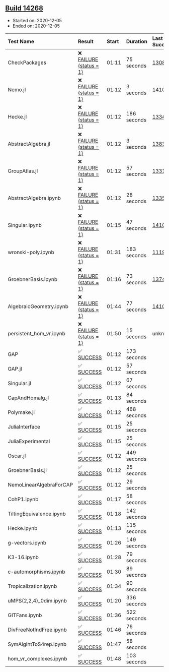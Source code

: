 ## [Build 14268](https://oscarci.mathematik.uni-kl.de/job/oscar/14268/)

* Started on: 2020-12-05
* Ended on: 2020-12-05

| Test Name    | Result | Start | Duration | Last Success | First Failure |
|:-------------|:-------|:------|:---------|:-------------|:--------------|
| CheckPackages | ❌ [FAILURE (status = 1)](https://oscarci.mathematik.uni-kl.de/job/oscar/14268/artifact/logs/build-14268/CheckPackages.log) | 01:11 | 75 seconds | [13085](https://oscarci.mathematik.uni-kl.de/job/oscar/13085/) | [13086](https://oscarci.mathematik.uni-kl.de/job/oscar/13086/) |
| Nemo.jl | ❌ [FAILURE (status = 1)](https://oscarci.mathematik.uni-kl.de/job/oscar/14268/artifact/logs/build-14268/Nemo.jl.log) | 01:12 | 3 seconds | [14101](https://oscarci.mathematik.uni-kl.de/job/oscar/14101/) | [14102](https://oscarci.mathematik.uni-kl.de/job/oscar/14102/) |
| Hecke.jl | ❌ [FAILURE (status = 1)](https://oscarci.mathematik.uni-kl.de/job/oscar/14268/artifact/logs/build-14268/Hecke.jl.log) | 01:12 | 186 seconds | [13341](https://oscarci.mathematik.uni-kl.de/job/oscar/13341/) | [13342](https://oscarci.mathematik.uni-kl.de/job/oscar/13342/) |
| AbstractAlgebra.jl | ❌ [FAILURE (status = 1)](https://oscarci.mathematik.uni-kl.de/job/oscar/14268/artifact/logs/build-14268/AbstractAlgebra.jl.log) | 01:12 | 3 seconds | [13837](https://oscarci.mathematik.uni-kl.de/job/oscar/13837/) | [13838](https://oscarci.mathematik.uni-kl.de/job/oscar/13838/) |
| GroupAtlas.jl | ❌ [FAILURE (status = 1)](https://oscarci.mathematik.uni-kl.de/job/oscar/14268/artifact/logs/build-14268/GroupAtlas.jl.log) | 01:12 | 57 seconds | [13311](https://oscarci.mathematik.uni-kl.de/job/oscar/13311/) | [13312](https://oscarci.mathematik.uni-kl.de/job/oscar/13312/) |
| AbstractAlgebra.ipynb | ❌ [FAILURE (status = 1)](https://oscarci.mathematik.uni-kl.de/job/oscar/14268/artifact/logs/build-14268/AbstractAlgebra.ipynb.log) | 01:12 | 28 seconds | [13355](https://oscarci.mathematik.uni-kl.de/job/oscar/13355/) | [13356](https://oscarci.mathematik.uni-kl.de/job/oscar/13356/) |
| Singular.ipynb | ❌ [FAILURE (status = 1)](https://oscarci.mathematik.uni-kl.de/job/oscar/14268/artifact/logs/build-14268/Singular.ipynb.log) | 01:15 | 47 seconds | [14101](https://oscarci.mathematik.uni-kl.de/job/oscar/14101/) | [14102](https://oscarci.mathematik.uni-kl.de/job/oscar/14102/) |
| wronski-poly.ipynb | ❌ [FAILURE (status = 1)](https://oscarci.mathematik.uni-kl.de/job/oscar/14268/artifact/logs/build-14268/wronski-poly.ipynb.log) | 01:31 | 183 seconds | [11192](https://oscarci.mathematik.uni-kl.de/job/oscar/11192/) | [11193](https://oscarci.mathematik.uni-kl.de/job/oscar/11193/) |
| GroebnerBasis.ipynb | ❌ [FAILURE (status = 1)](https://oscarci.mathematik.uni-kl.de/job/oscar/14268/artifact/logs/build-14268/GroebnerBasis.ipynb.log) | 01:16 | 73 seconds | [13748](https://oscarci.mathematik.uni-kl.de/job/oscar/13748/) | [13749](https://oscarci.mathematik.uni-kl.de/job/oscar/13749/) |
| AlgebraicGeometry.ipynb | ❌ [FAILURE (status = 1)](https://oscarci.mathematik.uni-kl.de/job/oscar/14268/artifact/logs/build-14268/AlgebraicGeometry.ipynb.log) | 01:44 | 77 seconds | [14101](https://oscarci.mathematik.uni-kl.de/job/oscar/14101/) | [14102](https://oscarci.mathematik.uni-kl.de/job/oscar/14102/) |
| persistent_hom_vr.ipynb | ❌ [FAILURE (status = 1)](https://oscarci.mathematik.uni-kl.de/job/oscar/14268/artifact/logs/build-14268/persistent_hom_vr.ipynb.log) | 01:50 | 15 seconds | unknown | unknown |
| GAP | ✅ [SUCCESS](https://oscarci.mathematik.uni-kl.de/job/oscar/14268/artifact/logs/build-14268/GAP.log) | 01:12 | 173 seconds |  |  |
| GAP.jl | ✅ [SUCCESS](https://oscarci.mathematik.uni-kl.de/job/oscar/14268/artifact/logs/build-14268/GAP.jl.log) | 01:12 | 57 seconds |  |  |
| Singular.jl | ✅ [SUCCESS](https://oscarci.mathematik.uni-kl.de/job/oscar/14268/artifact/logs/build-14268/Singular.jl.log) | 01:12 | 67 seconds |  |  |
| CapAndHomalg.jl | ✅ [SUCCESS](https://oscarci.mathematik.uni-kl.de/job/oscar/14268/artifact/logs/build-14268/CapAndHomalg.jl.log) | 01:13 | 84 seconds |  |  |
| Polymake.jl | ✅ [SUCCESS](https://oscarci.mathematik.uni-kl.de/job/oscar/14268/artifact/logs/build-14268/Polymake.jl.log) | 01:12 | 468 seconds |  |  |
| JuliaInterface | ✅ [SUCCESS](https://oscarci.mathematik.uni-kl.de/job/oscar/14268/artifact/logs/build-14268/JuliaInterface.log) | 01:15 | 25 seconds |  |  |
| JuliaExperimental | ✅ [SUCCESS](https://oscarci.mathematik.uni-kl.de/job/oscar/14268/artifact/logs/build-14268/JuliaExperimental.log) | 01:15 | 25 seconds |  |  |
| Oscar.jl | ✅ [SUCCESS](https://oscarci.mathematik.uni-kl.de/job/oscar/14268/artifact/logs/build-14268/Oscar.jl.log) | 01:12 | 449 seconds |  |  |
| GroebnerBasis.jl | ✅ [SUCCESS](https://oscarci.mathematik.uni-kl.de/job/oscar/14268/artifact/logs/build-14268/GroebnerBasis.jl.log) | 01:12 | 25 seconds |  |  |
| NemoLinearAlgebraForCAP | ✅ [SUCCESS](https://oscarci.mathematik.uni-kl.de/job/oscar/14268/artifact/logs/build-14268/NemoLinearAlgebraForCAP.log) | 01:12 | 29 seconds |  |  |
| CohP1.ipynb | ✅ [SUCCESS](https://oscarci.mathematik.uni-kl.de/job/oscar/14268/artifact/logs/build-14268/CohP1.ipynb.log) | 01:17 | 58 seconds |  |  |
| TiltingEquivalence.ipynb | ✅ [SUCCESS](https://oscarci.mathematik.uni-kl.de/job/oscar/14268/artifact/logs/build-14268/TiltingEquivalence.ipynb.log) | 01:18 | 142 seconds |  |  |
| Hecke.ipynb | ✅ [SUCCESS](https://oscarci.mathematik.uni-kl.de/job/oscar/14268/artifact/logs/build-14268/Hecke.ipynb.log) | 01:13 | 115 seconds |  |  |
| g-vectors.ipynb | ✅ [SUCCESS](https://oscarci.mathematik.uni-kl.de/job/oscar/14268/artifact/logs/build-14268/g-vectors.ipynb.log) | 01:26 | 149 seconds |  |  |
| K3-16.ipynb | ✅ [SUCCESS](https://oscarci.mathematik.uni-kl.de/job/oscar/14268/artifact/logs/build-14268/K3-16.ipynb.log) | 01:28 | 79 seconds |  |  |
| c-automorphisms.ipynb | ✅ [SUCCESS](https://oscarci.mathematik.uni-kl.de/job/oscar/14268/artifact/logs/build-14268/c-automorphisms.ipynb.log) | 01:30 | 89 seconds |  |  |
| Tropicalization.ipynb | ✅ [SUCCESS](https://oscarci.mathematik.uni-kl.de/job/oscar/14268/artifact/logs/build-14268/Tropicalization.ipynb.log) | 01:34 | 90 seconds |  |  |
| uMPS(2,2,4)_0dim.ipynb | ✅ [SUCCESS](https://oscarci.mathematik.uni-kl.de/job/oscar/14268/artifact/logs/build-14268/uMPS-2-2-4-_0dim.ipynb.log) | 01:20 | 336 seconds |  |  |
| GITFans.ipynb | ✅ [SUCCESS](https://oscarci.mathematik.uni-kl.de/job/oscar/14268/artifact/logs/build-14268/GITFans.ipynb.log) | 01:36 | 522 seconds |  |  |
| DivFreeNotIndFree.ipynb | ✅ [SUCCESS](https://oscarci.mathematik.uni-kl.de/job/oscar/14268/artifact/logs/build-14268/DivFreeNotIndFree.ipynb.log) | 01:46 | 76 seconds |  |  |
| SymAlgIntToS4rep.ipynb | ✅ [SUCCESS](https://oscarci.mathematik.uni-kl.de/job/oscar/14268/artifact/logs/build-14268/SymAlgIntToS4rep.ipynb.log) | 01:47 | 58 seconds |  |  |
| hom_vr_complexes.ipynb | ✅ [SUCCESS](https://oscarci.mathematik.uni-kl.de/job/oscar/14268/artifact/logs/build-14268/hom_vr_complexes.ipynb.log) | 01:48 | 103 seconds |  |  |

